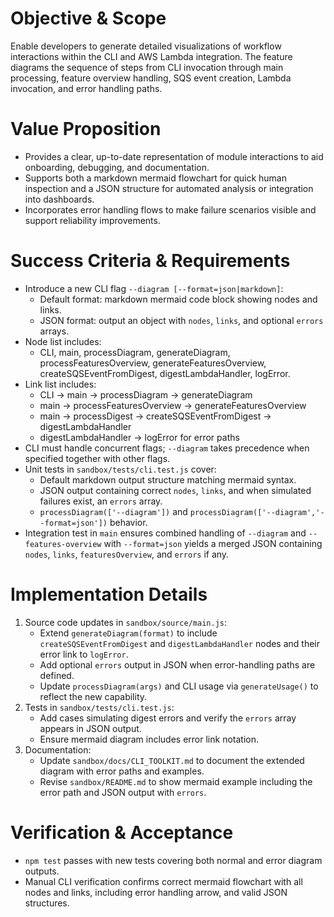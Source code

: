 # Objective & Scope

Enable developers to generate detailed visualizations of workflow interactions within the CLI and AWS Lambda integration. The feature diagrams the sequence of steps from CLI invocation through main processing, feature overview handling, SQS event creation, Lambda invocation, and error handling paths.

# Value Proposition

- Provides a clear, up-to-date representation of module interactions to aid onboarding, debugging, and documentation.
- Supports both a markdown mermaid flowchart for quick human inspection and a JSON structure for automated analysis or integration into dashboards.
- Incorporates error handling flows to make failure scenarios visible and support reliability improvements.

# Success Criteria & Requirements

- Introduce a new CLI flag `--diagram [--format=json|markdown]`:
  - Default format: markdown mermaid code block showing nodes and links.
  - JSON format: output an object with `nodes`, `links`, and optional `errors` arrays.
- Node list includes:
  - CLI, main, processDiagram, generateDiagram, processFeaturesOverview, generateFeaturesOverview, createSQSEventFromDigest, digestLambdaHandler, logError.
- Link list includes:
  - CLI → main → processDiagram → generateDiagram
  - main → processFeaturesOverview → generateFeaturesOverview
  - main → processDigest → createSQSEventFromDigest → digestLambdaHandler
  - digestLambdaHandler → logError for error paths
- CLI must handle concurrent flags; `--diagram` takes precedence when specified together with other flags.
- Unit tests in `sandbox/tests/cli.test.js` cover:
  - Default markdown output structure matching mermaid syntax.
  - JSON output containing correct `nodes`, `links`, and when simulated failures exist, an `errors` array.
  - `processDiagram(['--diagram'])` and `processDiagram(['--diagram','--format=json'])` behavior.
- Integration test in `main` ensures combined handling of `--diagram` and `--features-overview` with `--format=json` yields a merged JSON containing `nodes`, `links`, `featuresOverview`, and `errors` if any.

# Implementation Details

1. Source code updates in `sandbox/source/main.js`:
   - Extend `generateDiagram(format)` to include `createSQSEventFromDigest` and `digestLambdaHandler` nodes and their error link to `logError`.
   - Add optional `errors` output in JSON when error-handling paths are defined.
   - Update `processDiagram(args)` and CLI usage via `generateUsage()` to reflect the new capability.
2. Tests in `sandbox/tests/cli.test.js`:
   - Add cases simulating digest errors and verify the `errors` array appears in JSON output.
   - Ensure mermaid diagram includes error link notation.
3. Documentation:
   - Update `sandbox/docs/CLI_TOOLKIT.md` to document the extended diagram with error paths and examples.
   - Revise `sandbox/README.md` to show mermaid example including the error path and JSON output with `errors`.

# Verification & Acceptance

- `npm test` passes with new tests covering both normal and error diagram outputs.
- Manual CLI verification confirms correct mermaid flowchart with all nodes and links, including error handling arrow, and valid JSON structures.